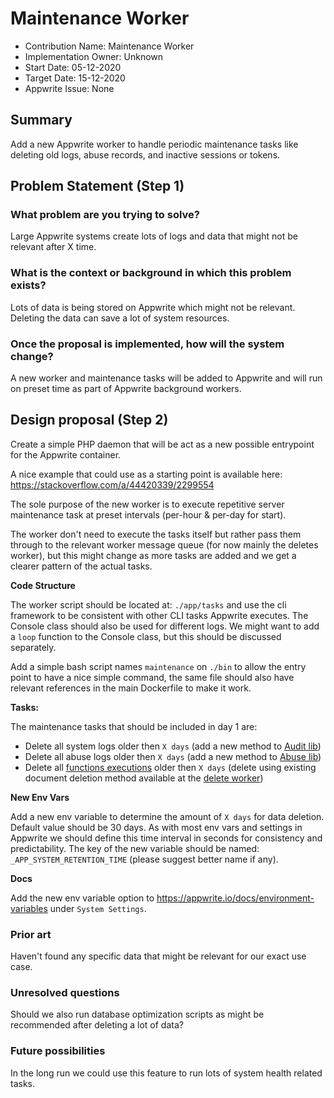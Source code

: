# Maintenance Worker

- Contribution Name: Maintenance Worker
- Implementation Owner: Unknown
- Start Date: 05-12-2020
- Target Date: 15-12-2020
- Appwrite Issue: None

## Summary

[summary]: #summary

Add a new Appwrite worker to handle periodic maintenance tasks like deleting old logs, abuse records, and inactive sessions or tokens.

## Problem Statement (Step 1)

[problem-statement]: #problem-statement

### What problem are you trying to solve?

Large Appwrite systems create lots of logs and data that might not be relevant after X time.

### What is the context or background in which this problem exists?

Lots of data is being stored on Appwrite which might not be relevant. Deleting the data can save a lot of system resources.

### Once the proposal is implemented, how will the system change?

A new worker and maintenance tasks will be added to Appwrite and will run on preset time as part of Appwrite background workers.

<!-- Please avoid discussing your proposed solution. -->

## Design proposal (Step 2)

[design-proposal]: #design-proposal
Create a simple PHP daemon that will be act as a new possible entrypoint for the Appwrite container.

A nice example that could use as a starting point is available here: https://stackoverflow.com/a/44420339/2299554

The sole purpose of the new worker is to execute repetitive server maintenance task at preset intervals (per-hour & per-day for start).

The worker don't need to execute the tasks itself but rather pass them through to the relevant worker message queue (for now mainly the deletes worker), but this might change as more tasks are added and we get a clearer pattern of the actual tasks.

**Code Structure**

The worker script should be located at: `./app/tasks` and use the cli framework to be consistent with other CLI tasks Appwrite executes. The Console class should also be used for different logs. We might want to add a `loop` function to the Console class, but this should be discussed separately.

Add a simple bash script names `maintenance` on `./bin` to allow the entry point to have a nice simple command, the same file should also have relevant references in the main Dockerfile to make it work.

**Tasks:**

The maintenance tasks that should be included in day 1 are:

* Delete all system logs older then `X days` (add a new method to [Audit lib](https://github.com/utopia-php/audit))
* Delete all abuse logs older then `X days` (add a new method to [Abuse lib](https://github.com/utopia-php/abuse))
* Delete all [functions executions](https://github.com/appwrite/appwrite/blob/swoole-and-functions/app/config/collections.php#L1492) older then `X days` (delete using existing document deletion method available at the [delete worker](https://github.com/appwrite/appwrite/blob/d0f7558ddf1c58ecaeffa9503ac84d0ccc11daee/app%2Fworkers%2Fdeletes.php))

**New Env Vars**

Add a new env variable to determine the amount of `X days` for data deletion. Default value should be 30 days. As with most env vars and settings in Appwrite we should define this time interval in seconds for consistency and predictability. The key of the new variable should be named: `_APP_SYSTEM_RETENTION_TIME` (please suggest better name if any).

**Docs**

Add the new env variable option to https://appwrite.io/docs/environment-variables under `System Settings`.

<!--
This is the technical portion of the RFC. Explain the design in sufficient detail keeping in mind the following:

- Its interaction with other parts of the system is clear
- It is **reasonably clear how the contribution would be implemented**
- Dependencies on libraries, tools, projects or work that isn't yet complete
- New API routes that need to be created or modifications to the existing routes (if needed)
- Any breaking changes and ways in which we can ensure backward compatibility.
- Use Cases
- Goals
- Deliverables

Ensure that you include examples, code-snippets etc. to allow the community to understand the proposed solution. **It would be best if the examples use naming conventions that you intend to use during the actual implementation so that changes can be suggested early on during the development.**
-->

### Prior art

[prior-art]: #prior-art

Haven't found any specific data that might be relevant for our exact use case.

<!--
Discuss prior art, both the good and the bad, in relation to this proposal. A
few examples of what this can include are:

- Does this functionality exist in other software and what experience has their
  community had?
- For other teams: What lessons can we learn from what other communities have
  done here?
- Papers: Are there any published papers or great posts that discuss this? If
  you have some relevant papers to refer to, this can serve as a more detailed
  theoretical background.

This section is intended to encourage you as an author to think about the
lessons from other software, provide readers of your RFC with a fuller picture.
If there is no prior art, that is fine - your ideas are interesting to us
whether they are brand new or if it is an adaptation from other software.
-->

### Unresolved questions

[unresolved-questions]: #unresolved-questions

Should we also run database optimization scripts as might be recommended after deleting a lot of data?

<!--
- What parts of the design do you expect to resolve through the RFC process
  before this gets merged?
-->

### Future possibilities

[future-possibilities]: #future-possibilities

In the long run we could use this feature to run lots of system health related tasks.

<!-- This is also a good place to "dump ideas", if they are out of scope for the RFC you are writing but otherwise related. -->
